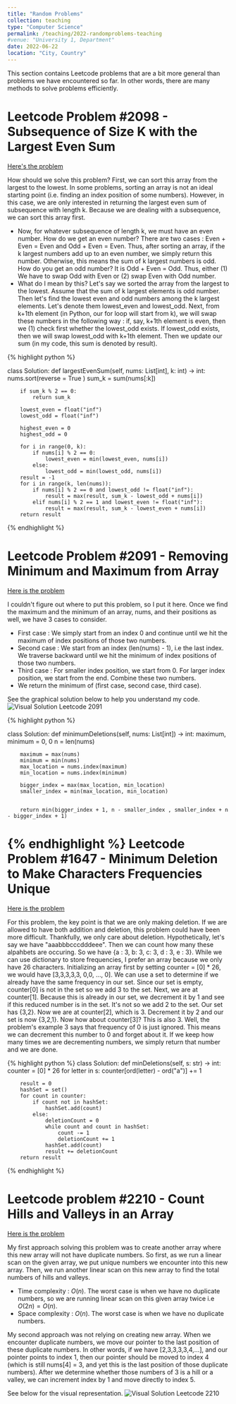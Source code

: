 ```yaml
---
title: "Random Problems"
collection: teaching
type: "Computer Science"
permalink: /teaching/2022-randomproblems-teaching
#venue: "University 1, Department"
date: 2022-06-22
location: "City, Country"
---
```


This section contains Leetcode problems that are a bit more general than problems we have encountered so far.  In other words, there are many methods to solve problems efficiently.  

Leetcode Problem #2098 - Subsequence of Size K with the Largest Even Sum 
=====

[Here's the problem](https://leetcode.com/problems/subsequence-of-size-k-with-the-largest-even-sum/)

How should we solve this problem? 
First, we can sort this array from the largest to the lowest. In some problems, sorting an array is not an ideal starting point (i.e. finding an index position of some numbers).  However, in this case, we are only interested in returning the largest even sum of subsequence with length k.  Because we are dealing with a subsequence, we can sort this array first.  
- Now, for whatever subsequence of length k, we must have an even number.  How do we get an even number?  There are two cases :  Even + Even = Even and Odd + Even = Even.  Thus, after sorting an array, if the k largest numbers add up to an even number, we simply return this number.  Otherwise, this means the sum of k largest numbers is odd.  How do you get an odd number?  It is Odd + Even = Odd.  Thus, either (1) We have to swap Odd with Even or (2) swap Even with Odd number. 
- What do I mean by this? Let's say we sorted the array from the largest to the lowest. Assume that the sum of k largest elements is odd number.  Then let's find the lowest even and odd numbers among the k largest elements.  Let's denote them lowest_even and lowest_odd.  Next, from k+1th element (in Python, our for loop will start from k), we will swap these numbers in the following way :  if, say, k+1th element is even, then we (1) check first whether the lowest_odd exists.  If lowest_odd exists, then we will swap lowest_odd with k+1th element. Then we update our sum (in my code, this sum is denoted by result).  

{% highlight python %}

class Solution:
    def largestEvenSum(self, nums: List[int], k: int) -> int:
        nums.sort(reverse = True )
        sum_k = sum(nums[:k])
        
        if sum_k % 2 == 0:
            return sum_k 
        
        lowest_even = float("inf")
        lowest_odd = float("inf")
        
        highest_even = 0
        highest_odd = 0 
        
        for i in range(0, k):
            if nums[i] % 2 == 0:
                lowest_even = min(lowest_even, nums[i])
            else:
                lowest_odd = min(lowest_odd, nums[i])
        result = -1 
        for i in range(k, len(nums)):
            if nums[i] % 2 == 0 and lowest_odd != float("inf"):
                result = max(result, sum_k - lowest_odd + nums[i])
            elif nums[i] % 2 == 1 and lowest_even != float("inf"):
                result = max(result, sum_k - lowest_even + nums[i])
        return result 



{% endhighlight %}

Leetcode Problem #2091 - Removing Minimum and Maximum from Array 
=====

[Here is the problem](https://leetcode.com/problems/removing-minimum-and-maximum-from-array/)

I couldn't figure out where to put this problem, so I put it here.  Once we find the maximum and the minimum of an array, nums, and their positions as well, we have 3 cases to consider. 
- First case : We simply start from an index 0 and continue until we hit the maximum of index positions of those two numbers. 
- Second case : We start from an index (len(nums) - 1), i.e the last index.  We traverse backward until we hit the minimum of index positions of those two numbers.
- Third case : For smaller index position, we start from 0.  For larger index position, we start from the end.  Combine these two numbers. 
- We return the minimum of (first case, second case, third case). 

See the graphical solution below to help you understand my code. 
![Visual Solution Leetcode 2091](/images/Leetcode2091.jpeg)

{% highlight python %}

class Solution:
    def minimumDeletions(self, nums: List[int]) -> int:
        maximum, minimum = 0, 0
        n = len(nums)
        
        maximum = max(nums)
        minimum = min(nums)
        max_location = nums.index(maximum)
        min_location = nums.index(minimum)
        
        bigger_index = max(max_location, min_location)
        smaller_index = min(max_location, min_location)
        
        
        return min(bigger_index + 1, n - smaller_index , smaller_index + n  - bigger_index + 1)

{% endhighlight %}
Leetcode Problem #1647 - Minimum Deletion to Make Characters Frequencies Unique 
=====
[Here is the problem](https://leetcode.com/problems/minimum-deletions-to-make-character-frequencies-unique/)

For this problem, the key point is that we are only making deletion.  If we are allowed to have both addition and deletion, this problem could have been more difficult.  Thankfully, we only care about deletion.  Hypothetically, let's say we have "aaabbbcccdddeee". Then we can count how many these alpahbets are occuring.  So we have {a : 3, b: 3, c: 3, d : 3, e : 3}.  While we can use dictionary to store frequencies, I prefer an array because we only have 26 characters.  Initializing an array first by setting counter = [0] * 26, we would have [3,3,3,3,3, 0,0, ..., 0].  We can use a set to determine if we already have the same frequency in our set. Since our set is empty, counter[0] is not in the set so we add 3 to the set.  Next, we are at counter[1]. Because this is already in our set, we decrement it by 1 and see if this reduced number is in the set.  It's not so we add 2 to the set.  Our set has {3,2}.  Now we are at counter[2], which is 3.  Decrement it by 2 and our set is now {3,2,1}. Now how about counter[3]? This is also 3.  Well, the problem's example 3 says that frequency of 0 is just ignored.  This means we can decrement this number to 0 and forget about it.  If we keep how many times we are decrementing numbers, we simply return that number and we are done. 

{% highlight python %}
class Solution:
    def minDeletions(self, s: str) -> int:
        counter = [0] * 26
        for letter in s:
            counter[ord(letter) - ord("a")] += 1
        
        result = 0 
        hashSet = set()
        for count in counter:
            if count not in hashSet:
                hashSet.add(count)
            else:
                deletionCount = 0 
                while count and count in hashSet:
                    count -= 1
                    deletionCount += 1
                hashSet.add(count)
                result += deletionCount
        return result 
                    
            

{% endhighlight %}

Leetcode problem #2210 - Count Hills and Valleys in an Array 
=====
[Here is the problem](https://leetcode.com/problems/count-hills-and-valleys-in-an-array/) 

My first approach solving this problem was to create another array where this new array will not have duplicate numbers.  So first, as we run a linear scan on the given array, we put unique numbers we encounter into this new array.  Then, we run another linear scan on this new array to find the total numbers of hills and valleys. 
- Time complexity : $O(n)$.  The worst case is when we have no duplicate numbers, so we are running linear scan on this given array twice i.e $O(2n) = O(n)$. 
- Space complexity : $O(n)$. The worst case is when we have no duplicate numbers. 

My second approach was not relying on creating new array.  When we encounter duplicate numbers, we move our pointer to the last position of these duplicate numbers.  In other words, if we have [2,3,3,3,3,4,...], and our pointer points to index 1, then our pointer should be moved to index 4 (which is still nums[4] = 3, and yet this is the last position of those duplicate numbers).  After we determine whether those numbers of 3 is a hill or a valley, we can increment index by 1 and move directly to index 5.  

See below for the visual representation. 
![Visual Solution Leetcode 2210](/images/Leetcode2091.jpeg)
